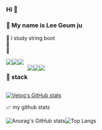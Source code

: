 ### Hi 👋 
### 👻 My name is Lee Geum ju </br>
🐾 I study string boot </br>
🐾 </br>
🌱
<div style="display: flex; flex-direction: row;">
   <!--Notion-->
<a href="https://www.notion.so/bogi-sister-s-a-leisurely-walk-bf9084358fd74367b24c9079a4226008?pvs=4">
   <img src="https://img.shields.io/badge/ Notion-000000?style=flat-square&logo=Notion&logoColor=white&https://www.notion.so/bogi-sister-s-a-leisurely-walk-bf9084358fd74367b24c9079a4226008?pvs=4" />
 <!--Velog-->     
<a href="https://velog.io/@prettylee620">
   <img src="https://img.shields.io/badge/ Velog-20C997?style=flat-square&logo=Velog&logoColor=white&https://velog.io/@prettylee620" /></a>
  <!--Velog-->     
<a href="https://github.com/GoldenPearls">
   <img src="https://img.shields.io/badge/github-181717?style=flat-square&logo=github&logoColor=white&https://github.com/GoldenPearls" /></a>  
   
</div>

<div style="display: flex; flex-direction: row;">
   
   ### 🔑 stack
<!--Github-->
<img src="https://img.shields.io/badge/github-181717?style=for-the-badge&logo=github&logoColor=white">

<!--Git -->
<img src="https://img.shields.io/badge/git-F05032?style=for-the-badge&logo=git&logoColor=white">
   
<!--Java-->
<img src="https://img.shields.io/badge/java-007396?style=for-the-badge&logo=java&logoColor=white">

</div>
   
[![Velog's GitHub stats](https://velog-readme-stats.vercel.app/api?name=prettylee620&color=dark)](https://velog.io/@prettylee620/5%EC%9B%94-31%EC%9D%BC-%EB%A9%80%ED%8B%B0%EC%BA%A0%ED%8D%BC%EC%8A%A4-%EB%B0%B1%EC%97%94%EB%93%9C-%EA%B3%BC%EC%A0%95-2%EC%9D%BC%EC%B0%A8)

📈 my github stats </br>
<div style="display: flex;">
  <img src="https://github-readme-stats.vercel.app/api?username=GoldenPearls&show_icons=true&theme=cobalt" alt="Anurag's GitHub stats" 
       />
  <img src="https://github-readme-stats.vercel.app/api/top-langs/?username=GoldenPearls" alt="Top Langs" />
</div>

<!--
**kkum-yem/kkum-yem** is a ✨ _special_ ✨ repository because its `README.md` (this file) appears on your GitHub profile.

Here are some ideas to get you started:

- 🔭 I’m currently working on ...
- 🌱 I’m currently learning ...
- 👯 I’m looking to collaborate on ...
- 🤔 I’m looking for help with ...
- 💬 Ask me about ...
- 📫 How to reach me: ...
- 😄 Pronouns: ...
- ⚡ Fun fact: ...
-->
